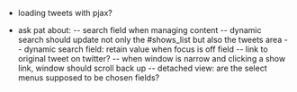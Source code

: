 - loading tweets with pjax?

- ask pat about:
-- search field when managing content
-- dynamic search should update not only the #shows_list but also the tweets area
-- dynamic search field: retain value when focus is off field
-- link to original tweet on twitter?
-- when window is narrow and clicking a show link, window should scroll back up
-- detached view: are the select menus supposed to be chosen fields?